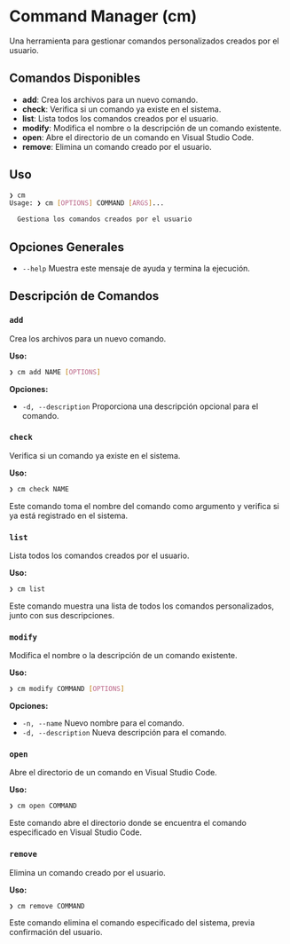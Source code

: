 # Command Manager (cm)

Una herramienta para gestionar comandos personalizados creados por el usuario.

## Comandos Disponibles
- **add**: Crea los archivos para un nuevo comando.
- **check**: Verifica si un comando ya existe en el sistema.
- **list**: Lista todos los comandos creados por el usuario.
- **modify**: Modifica el nombre o la descripción de un comando existente.
- **open**: Abre el directorio de un comando en Visual Studio Code.
- **remove**: Elimina un comando creado por el usuario.

## Uso
```bash
❯ cm
Usage: ❯ cm [OPTIONS] COMMAND [ARGS]...

  Gestiona los comandos creados por el usuario
```

## Opciones Generales
- `--help`  Muestra este mensaje de ayuda y termina la ejecución.

## Descripción de Comandos

### `add`
Crea los archivos para un nuevo comando.

**Uso:**
```bash
❯ cm add NAME [OPTIONS]
```
**Opciones:**
- `-d, --description`  Proporciona una descripción opcional para el comando.

### `check`
Verifica si un comando ya existe en el sistema.

**Uso:**
```bash
❯ cm check NAME
```
Este comando toma el nombre del comando como argumento y verifica si ya está registrado en el sistema.

### `list`
Lista todos los comandos creados por el usuario.

**Uso:**
```bash
❯ cm list
```
Este comando muestra una lista de todos los comandos personalizados, junto con sus descripciones.

### `modify`
Modifica el nombre o la descripción de un comando existente.

**Uso:**
```bash
❯ cm modify COMMAND [OPTIONS]
```
**Opciones:**
- `-n, --name`        Nuevo nombre para el comando.
- `-d, --description` Nueva descripción para el comando.

### `open`
Abre el directorio de un comando en Visual Studio Code.

**Uso:**
```bash
❯ cm open COMMAND
```
Este comando abre el directorio donde se encuentra el comando especificado en Visual Studio Code.

### `remove`
Elimina un comando creado por el usuario.

**Uso:**
```bash
❯ cm remove COMMAND
```
Este comando elimina el comando especificado del sistema, previa confirmación del usuario.